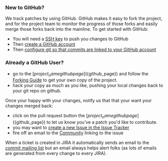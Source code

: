 ### New to GitHub?

We track patches by using GitHub.  GitHub makes it easy to fork the project, and for the project team to monitor the progress of those forks and easily merge those forks back into the mainline.  To get started with GitHub:
 
* You will need a [SSH key](http://help.github.com/key-setup-redirect) to push you changes to GitHub
* Then [create a GitHub account](https://github.com/signup/free)
* Then [configure git so that commits are linked to your GitHub account](http://help.github.com/git-email-settings)

### Already a GitHub User?

* go to the [${project_name} github page](${github_page}) and follow the [Forking Guide](http://help.github.com/forking/) to
  get your own copy of the project.
* hack your copy as much as you like, pushing your local changes back to your git repo on github.

Once your happy with your changes, notify us that that your want your changes merged back:

* click on the pull request button the [${project_name} github page](${github_page}) to let us know you've a patch you'd like to contribute.
* you may want to [create a new Issue in the Issue Tracker](${project_issue_url})
* fire off an email to the [Community](community.html) linking to the issue

When a ticket is created in JIRA it automatically sends an email to the [commit mailing list](community.html) but an email always helps alert folks (as lots of emails are generated from every change to every JIRA).

